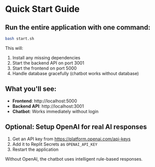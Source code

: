 
# Quick Start Guide

## Run the entire application with one command:

```bash
bash start.sh
```

This will:
1. Install any missing dependencies
2. Start the backend API on port 3001
3. Start the frontend on port 5000
4. Handle database gracefully (chatbot works without database)

## What you'll see:

- **Frontend**: http://localhost:5000
- **Backend API**: http://localhost:3001
- **Chatbot**: Works immediately without login

## Optional: Setup OpenAI for real AI responses

1. Get an API key from https://platform.openai.com/api-keys
2. Add it to Replit Secrets as `OPENAI_API_KEY`
3. Restart the application

Without OpenAI, the chatbot uses intelligent rule-based responses.
